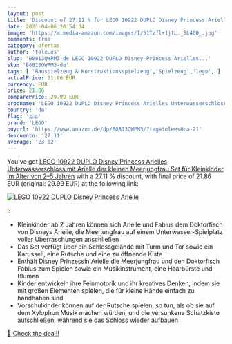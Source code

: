 ```yaml
---
layout: post
title: 'Discount of 27.11 % for LEGO 10922 DUPLO Disney Princess Arielle'
date: 2021-04-06 20:54:04
image: 'https://m.media-amazon.com/images/I/51Tzfl+1jtL._SL400_.jpg'
comments: true
category: ofertas
author: 'tole.es'
slug: 'B0813QWPM3-de LEGO 10922 DUPLO Disney Princess Arielles...'
sku: 'B0813QWPM3-de'
tags: [ 'Bauspielzeug & Konstruktionsspielzeug','Spielzeug','lego', ]
actualPrice: 21.86 EUR
currency: EUR
price: 21.86
comparePrice: 29.99 EUR
prodname: 'LEGO 10922 DUPLO Disney Princess Arielles Unterwasserschloss mit Arielle der kleinen Meerjungfrau  Set für Kleinkinder im Alter von 2–5 Jahren'
country: 'de'
flag: '🇩🇪'
brand: 'LEGO'
buyurl: 'https://www.amazon.de/dp/B0813QWPM3/?tag=tolees0ca-21'
descuento: '27.11'
average: '23.62'
---
```


You've got [LEGO 10922 DUPLO Disney Princess Arielles Unterwasserschloss mit Arielle der kleinen Meerjungfrau  Set für Kleinkinder im Alter von 2–5 Jahren](https://www.amazon.de/dp/B0813QWPM3/?tag=tolees0ca-21) with a  27.11 % discount, with final price of 21.86 EUR (original: 29.99 EUR) at the following link:

[![LEGO 10922 DUPLO Disney Princess Arielle](https://m.media-amazon.com/images/I/51Tzfl+1jtL._SL400_.jpg)](https://www.amazon.de/dp/B0813QWPM3/?tag=tolees0ca-21)

ℹ️:

- Kleinkinder ab 2 Jahren können sich Arielle und Fabius dem Doktorfisch von Disneys Arielle, die Meerjungfrau auf einem Unterwasser-Spielplatz voller Überraschungen anschließen
- Das Set verfügt über ein Schlossgelände mit Turm und Tor sowie ein Karussell, eine Rutsche und eine zu öffnende Kiste
- Enthält Disney Prinzessin Arielle die Meerjungfrau und den Doktorfisch Fabius zum Spielen sowie ein Musikinstrument, eine Haarbürste und Blumen
- Kinder entwickeln ihre Feinmotorik und ihr kreatives Denken, indem sie mit großen Elementen spielen, die für kleine Hände einfach zu handhaben sind
- Vorschulkinder können auf der Rutsche spielen, so tun, als ob sie auf dem Xylophon Musik machen würden, und die versunkene Schatzkiste aufschließen, während sie das Schloss wieder aufbauen

[🛒 Check the deal!!](https://www.amazon.de/dp/B0813QWPM3/?tag=tolees0ca-21)
